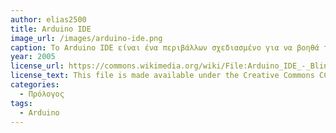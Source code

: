 ```yaml
---
author: elias2500
title: Arduino IDE
image_url: /images/arduino-ide.png
caption: Το Arduino IDE είναι ένα περιβάλλων σχεδιασμένο για να βοηθά τον χρήστη στον προγραμματισμό του Arduino μικρό-ελεγκτή του. Είναι βασισμένο στην γλώσσα Java και υποστηρίζεται από Windows, macOS και Linux. Προήλθε από τα περιβάλλοντα για τις γλώσσες Precessing και Wiring. Περιέχει συντάκτη κώδικα με λειτουργίες όπως χρωματισμό κειμένου και εύκολο compile με ένα κλικ.
year: 2005
license_url: https://commons.wikimedia.org/wiki/File:Arduino_IDE_-_Blink.png
license_text: This file is made available under the Creative Commons CC0 1.0 Universal Public Domain Dedication.
categories:
  - Πρόλογος
tags:
  - Arduino
---
```

